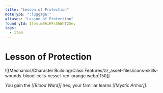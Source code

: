 ```yaml
---
title: "Lesson of Protection"
noteType: ":luggage:"
aliases: "Lesson of Protection"
foundryId: Item.m9AiHFs56WhT2Sev
tags:
  - Item
---
```


# Lesson of Protection
![[Mechanics/Character Building/Class Features/zz_asset-files/icons-skills-wounds-blood-cells-vessel-red-orange.webp|150]]

You gain the _[[Blood Ward]]_ hex; your familiar learns _[[Mystic Armor]]_.
